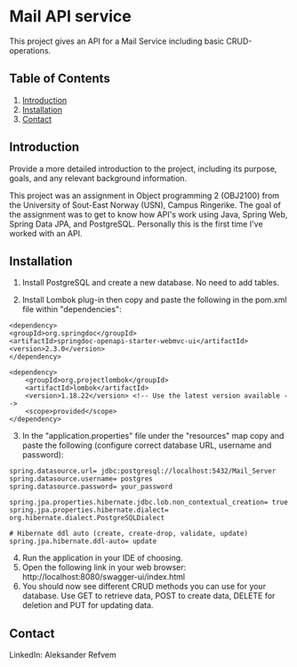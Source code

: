 # Mail API service
This project gives an API for a Mail Service including basic CRUD-operations.

## Table of Contents
1. [Introduction](#introduction)
2. [Installation](#installation)
3. [Contact](#contact)

## Introduction
Provide a more detailed introduction to the project, including its purpose, goals, and any relevant background information.


This project was an assignment in Object programming 2 (OBJ2100) from the University of Sout-East Norway (USN),
Campus Ringerike.
The goal of the assignment was to get to know how API's work using Java, Spring Web,
Spring Data JPA, and PostgreSQL. Personally this is the first time I've worked with an API.

## Installation
1. Install PostgreSQL and create a new database. No need to add tables.

2. Install Lombok plug-in then copy and paste the following in the pom.xml file within "dependencies":

```
<dependency>
<groupId>org.springdoc</groupId>
<artifactId>springdoc-openapi-starter-webmvc-ui</artifactId>
<version>2.3.0</version>
</dependency>
```
```
<dependency>
    <groupId>org.projectlombok</groupId>
    <artifactId>lombok</artifactId>
    <version>1.18.22</version> <!-- Use the latest version available -->
    <scope>provided</scope>
</dependency>
```
3. In the "application.properties" file under the "resources" map
copy and paste the following (configure correct database URL, username and password):

```
spring.datasource.url= jdbc:postgresql://localhost:5432/Mail_Server
spring.datasource.username= postgres
spring.datasource.password= your_password

spring.jpa.properties.hibernate.jdbc.lob.non_contextual_creation= true
spring.jpa.properties.hibernate.dialect= org.hibernate.dialect.PostgreSQLDialect

# Hibernate ddl auto (create, create-drop, validate, update)
spring.jpa.hibernate.ddl-auto= update
```
4. Run the application in your IDE of choosing.
5. Open the following link in your web browser: http://localhost:8080/swagger-ui/index.html
6. You should now see different CRUD methods you can use for your database. Use GET to retrieve data,
POST to create data, DELETE for deletion and PUT for updating data.

## Contact
LinkedIn: Aleksander Refvem